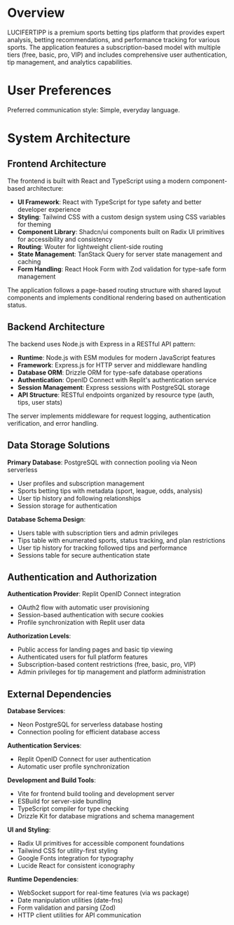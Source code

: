 # Overview

LUCIFERTIPP is a premium sports betting tips platform that provides expert analysis, betting recommendations, and performance tracking for various sports. The application features a subscription-based model with multiple tiers (free, basic, pro, VIP) and includes comprehensive user authentication, tip management, and analytics capabilities.

# User Preferences

Preferred communication style: Simple, everyday language.

# System Architecture

## Frontend Architecture

The frontend is built with React and TypeScript using a modern component-based architecture:

- **UI Framework**: React with TypeScript for type safety and better developer experience
- **Styling**: Tailwind CSS with a custom design system using CSS variables for theming
- **Component Library**: Shadcn/ui components built on Radix UI primitives for accessibility and consistency
- **Routing**: Wouter for lightweight client-side routing
- **State Management**: TanStack Query for server state management and caching
- **Form Handling**: React Hook Form with Zod validation for type-safe form management

The application follows a page-based routing structure with shared layout components and implements conditional rendering based on authentication status.

## Backend Architecture

The backend uses Node.js with Express in a RESTful API pattern:

- **Runtime**: Node.js with ESM modules for modern JavaScript features
- **Framework**: Express.js for HTTP server and middleware handling
- **Database ORM**: Drizzle ORM for type-safe database operations
- **Authentication**: OpenID Connect with Replit's authentication service
- **Session Management**: Express sessions with PostgreSQL storage
- **API Structure**: RESTful endpoints organized by resource type (auth, tips, user stats)

The server implements middleware for request logging, authentication verification, and error handling.

## Data Storage Solutions

**Primary Database**: PostgreSQL with connection pooling via Neon serverless
- User profiles and subscription management
- Sports betting tips with metadata (sport, league, odds, analysis)
- User tip history and following relationships
- Session storage for authentication

**Database Schema Design**:
- Users table with subscription tiers and admin privileges
- Tips table with enumerated sports, status tracking, and plan restrictions
- User tip history for tracking followed tips and performance
- Sessions table for secure authentication state

## Authentication and Authorization

**Authentication Provider**: Replit OpenID Connect integration
- OAuth2 flow with automatic user provisioning
- Session-based authentication with secure cookies
- Profile synchronization with Replit user data

**Authorization Levels**:
- Public access for landing pages and basic tip viewing
- Authenticated users for full platform features
- Subscription-based content restrictions (free, basic, pro, VIP)
- Admin privileges for tip management and platform administration

## External Dependencies

**Database Services**:
- Neon PostgreSQL for serverless database hosting
- Connection pooling for efficient database access

**Authentication Services**:
- Replit OpenID Connect for user authentication
- Automatic user profile synchronization

**Development and Build Tools**:
- Vite for frontend build tooling and development server
- ESBuild for server-side bundling
- TypeScript compiler for type checking
- Drizzle Kit for database migrations and schema management

**UI and Styling**:
- Radix UI primitives for accessible component foundations
- Tailwind CSS for utility-first styling
- Google Fonts integration for typography
- Lucide React for consistent iconography

**Runtime Dependencies**:
- WebSocket support for real-time features (via ws package)
- Date manipulation utilities (date-fns)
- Form validation and parsing (Zod)
- HTTP client utilities for API communication